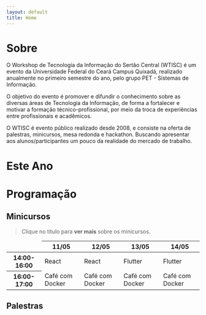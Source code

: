 ```yaml
---
layout: default
title: Home
---
```

# Sobre

O Workshop de Tecnologia da Informação do Sertão Central (WTISC) é um evento da Universidade Federal do Ceará Campus Quixadá, realizado anualmente no primeiro semestre do ano, pelo grupo PET - Sistemas de Informação.

O objetivo do evento é promover e difundir o conhecimento sobre as diversas áreas de Tecnologia da Informação, de forma a fortalecer e motivar a formação técnico-profissional, por meio da troca de experiências entre profissionais e acadêmicos.

O WTISC é evento público realizado desde 2008, e consiste na oferta de palestras, minicursos, mesa redonda e hackathon. Buscando apresentar aos alunos/participantes um pouco da realidade do mercado de trabalho.

# Este Ano


# Programação

## Minicursos

> Clique no título para **ver mais** sobre os minicursos.

<table class="table table-bordered">
  <thead>
    <tr>
      <th scope="col" style="border: none;"></th>
      <th scope="col">11/05</th>
      <th scope="col">12/05</th>
      <th scope="col">13/05</th>
      <th scope="col">14/05</th>
    </tr>
  </thead>
  <tbody>
    <tr>
      <th scope="row">14:00-16:00</th>
      <td class="table-react" onclick="location.href = 'minicursos/react'">React</td>
      <td class="table-react" onclick="location.href = 'minicursos/react'">React</td>
      <td class="table-flutter" onclick="location.href = 'minicursos/flutter'">Flutter</td>
      <td class="table-flutter" onclick="location.href = 'minicursos/flutter'">Flutter</td>
    </tr>
    <tr>
      <th scope="row">16:00-17:00</th>
      <td class="table-cafe"  onclick="location.href = 'minicursos/cafe-com-docker'">Café com Docker</td>
      <td class="table-cafe"  onclick="location.href = 'minicursos/cafe-com-docker'">Café com Docker</td>
      <td class="table-cafe"  onclick="location.href = 'minicursos/cafe-com-docker'">Café com Docker</td>
      <td class="table-cafe"  onclick="location.href = 'minicursos/cafe-com-docker'">Café com Docker</td>
    </tr>
  
  </tbody>
</table>


## Palestras
